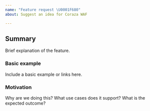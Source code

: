 ```yaml
---
name: "Feature request \U0001F680"
about: Suggest an idea for Coraza WAF

---
```


## Summary

Brief explanation of the feature.

### Basic example

Include a basic example or links here.

### Motivation

Why are we doing this? What use cases does it support? What is the expected outcome?
